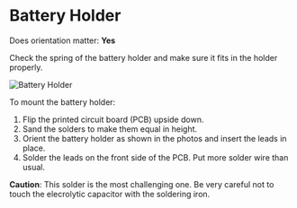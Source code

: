 # Battery Holder

Does orientation matter: **Yes**

Check the spring of the battery holder and make sure it fits in the holder properly.
<!--Check the 2 springs of the battery holder and make sure they are pressed down.-->

![Battery Holder](https://github.com/tinusaur/guides/blob/master/docs/images/Battery-holder.jpg)

To mount the battery holder:

1. Flip the printed circuit board (PCB) upside down.
2. Sand the solders to make them equal in hеight.
3. Orient the battery holder as shown in the photos and insert the leads in place.
4. Solder the leads on the front side of the PCB. Put more solder wire than usual.


**Caution**: This solder is the most challenging one. Be very careful not to touch the elecrolytic capacitor with the soldering iron.
